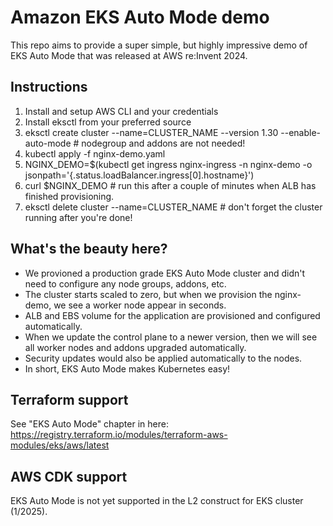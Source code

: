 # Amazon EKS Auto Mode demo

This repo aims to provide a super simple, but highly impressive demo of EKS Auto Mode that was released at AWS re:Invent 2024.

## Instructions

1. Install and setup AWS CLI and your credentials
2. Install eksctl from your preferred source
3. eksctl create cluster --name=CLUSTER_NAME --version 1.30 --enable-auto-mode # nodegroup and addons are not needed!
4. kubectl apply -f nginx-demo.yaml
5. NGINX_DEMO=$(kubectl get ingress nginx-ingress -n nginx-demo -o jsonpath='{.status.loadBalancer.ingress[0].hostname}')
6. curl $NGINX_DEMO # run this after a couple of minutes when ALB has finished provisioning.
7. eksctl delete cluster --name=CLUSTER_NAME # don't forget the cluster running after you're done!

## What's the beauty here?

- We provioned a production grade EKS Auto Mode cluster and didn't need to configure any node groups, addons, etc.
- The cluster starts scaled to zero, but when we provision the nginx-demo, we see a worker node appear in seconds.
- ALB and EBS volume for the application are provisioned and configured automatically.
- When we update the control plane to a newer version, then we will see all worker nodes and addons upgraded automatically.
- Security updates would also be applied automatically to the nodes.
- In short, EKS Auto Mode makes Kubernetes easy!

## Terraform support

See "EKS Auto Mode" chapter in here: https://registry.terraform.io/modules/terraform-aws-modules/eks/aws/latest

## AWS CDK support

EKS Auto Mode is not yet supported in the L2 construct for EKS cluster (1/2025).
